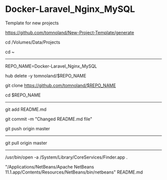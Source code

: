 # Docker-Laravel_Nginx_MySQL

Template for new projects

https://github.com/tomnoland/New-Project-Template/generate

cd /Volumes/Data/Projects

cd ~

---

REPO_NAME=Docker-Laravel_Nginx_MySQL

hub delete -y tomnoland/$REPO_NAME

git clone https://github.com/tomnoland/$REPO_NAME

cd $REPO_NAME

---

git add README.md

git commit -m "Changed README.md file"

git push origin master

---

git pull origin master

---

/usr/bin/open -a /System/Library/CoreServices/Finder.app .

"/Applications/NetBeans/Apache NetBeans 11.1.app/Contents/Resources/NetBeans/bin/netbeans" README.md

